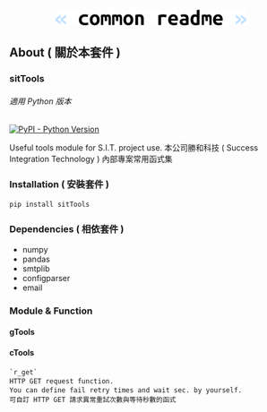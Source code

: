 <h4 align="center">
  <img alt="common readme" src="common-readme.png">
</h4>

## About ( 關於本套件 )

### sitTools
###### 適用 Python 版本
[![PyPI - Python Version](https://img.shields.io/pypi/pyversions/sitTools)](https://pypi.python.org/pypi/sitTools/)

Useful tools module for S.I.T. project use.
本公司勝和科技 ( Success Integration Technology ) 內部專案常用函式集

### Installation ( 安裝套件 )
```bash
pip install sitTools
```

### Dependencies ( 相依套件 )
- numpy
- pandas
- smtplib
- configparser
- email

### Module & Function

#### gTools

#### cTools

    `r_get`  
    HTTP GET request function.  
    You can define fail retry times and wait sec. by yourself.  
    可自訂 HTTP GET 請求異常重試次數與等待秒數的函式

